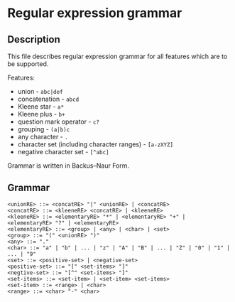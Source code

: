 # Regular expression grammar

## Description

This file describes regular expression grammar for all features which are to be supported.

Features:
* union - `abc|def`
* concatenation - `abcd`
* Kleene star - `a*`
* Kleene plus - `b+`
* question mark operator - `c?`
* grouping - `(a|b)c`
* any character - `.`
* character set (including character ranges) - `[a-zXYZ]`
* negative character set - `[^abc]`

Grammar is written in Backus–Naur Form.

## Grammar
```
<unionRE> ::= <concatRE> "|" <unionRE> | <concatRE>
<concatRE> ::= <kleeneRE> <concatRE> | <kleeneRE>
<kleeneRE> ::= <elementaryRE> "*" | <elementaryRE> "+" | <elementaryRE> "?" | <elementaryRE>
<elementaryRE> ::= <group> | <any> | <char> | <set>
<group> ::= "(" <unionRE> ")"
<any> ::= "."
<char> ::= "a" | "b" | ... | "z" | "A" | "B" | ... | "Z" | "0" | "1" | ... | "9"
<set> ::= <positive-set> | <negative-set>
<positive-set> ::= "[" <set-items> "]"
<negtive-set> ::= "[^" <set-items> "]"
<set-items> ::= <set-item> | <set-item> <set-items>
<set-item> ::= <range> | <char>
<range> ::= <char> "-" <char>
```

